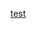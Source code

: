 <!-- 2024-01-01 22:52:29 -->
[test](https://leetcode.com/problems/minimum-number-of-operations-to-make-array-empty/?envType=daily-question&envId=2024-01-04)
